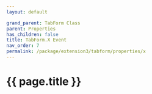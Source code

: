 ```yaml
---
layout: default

grand_parent: TabForm Class
parent: Properties
has_children: false
title: TabForm.X Event
nav_order: 7
permalink: /package/extension3/tabform/properties/x
---
```

# {{ page.title }}
